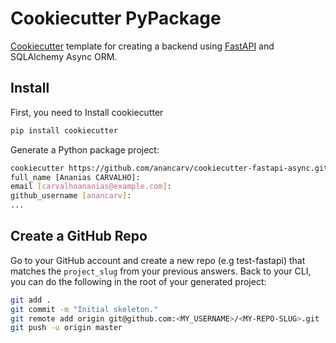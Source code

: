 # Cookiecutter PyPackage

[Cookiecutter](https://github.com/cookiecutter/cookiecutter) template for creating a backend using [FastAPI](https://github.com/tiangolo/fastapi) and SQLAlchemy Async ORM.


## Install
First, you need to Install cookiecutter
```bash
pip install cookiecutter
```

Generate a Python package project:
```bash
cookiecutter https://github.com/anancarv/cookiecutter-fastapi-async.git
full_name [Ananias CARVALHO]:
email [carvalhoananias@example.com]:
github_username [anancarv]:
...
```

## Create a GitHub Repo
Go to your GitHub account and create a new repo (e.g  test-fastapi) that matches the `project_slug` from your previous answers.
Back to your CLI, you can do the following in the root of your generated project:
```bash
git add .
git commit -m "Initial skeleton."
git remote add origin git@github.com:<MY_USERNAME>/<MY-REPO-SLUG>.git
git push -u origin master
```
